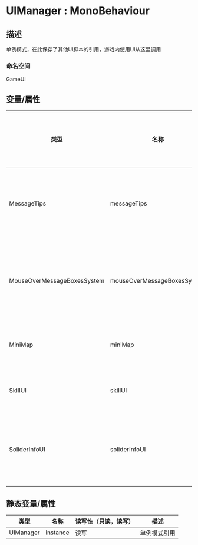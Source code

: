 # UIManager : MonoBehaviour

## 描述

单例模式，在此保存了其他UI脚本的引用，游戏内使用UI从这里调用

### 命名空间

GameUI

## 变量/属性

| 类型                        | 名称                        | 读写性（只读，读写） | 描述               |
| --------------------------- | --------------------------- | -------------------- | ------------------ |
| MessageTips                 | messageTips                 | 读写                 | 游戏信息提示脚本   |
| MouseOverMessageBoxesSystem | mouseOverMessageBoxesSystem | 读写                 | 鼠标悬浮提示框脚本 |
| MiniMap                     | miniMap                     | 读写                 | 小地图脚本         |
| SkillUI                     | skillUI                     | 读写                 | 技能UI脚本         |
| SoliderInfoUI               | soliderInfoUI               | 读写                 | 显示士兵信息脚本   |

## 静态变量/属性

| 类型      | 名称     | 读写性（只读，读写） | 描述         |
| --------- | -------- | -------------------- | ------------ |
| UIManager | instance | 读写                 | 单例模式引用 |
